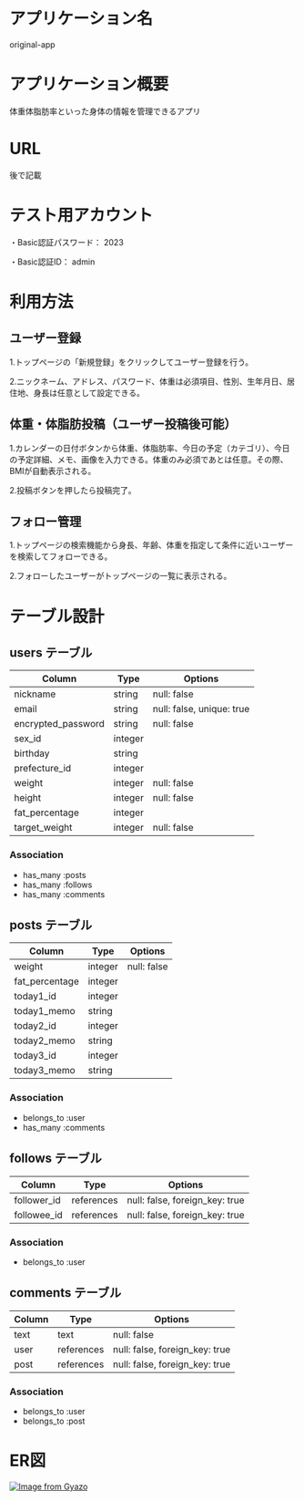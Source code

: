 # アプリケーション名
original-app


# アプリケーション概要
体重体脂肪率といった身体の情報を管理できるアプリ


# URL
後で記載


# テスト用アカウント
・Basic認証パスワード： 2023

・Basic認証ID： admin




# 利用方法
## ユーザー登録
1.トップページの「新規登録」をクリックしてユーザー登録を行う。

2.ニックネーム、アドレス、パスワード、体重は必須項目、性別、生年月日、居住地、身長は任意として設定できる。

## 体重・体脂肪投稿（ユーザー投稿後可能）
1.カレンダーの日付ボタンから体重、体脂肪率、今日の予定（カテゴリ）、今日の予定詳細、メモ、画像を入力できる。体重のみ必須であとは任意。その際、BMIが自動表示される。

2.投稿ボタンを押したら投稿完了。

## フォロー管理
1.トップページの検索機能から身長、年齢、体重を指定して条件に近いユーザーを検索してフォローできる。

2.フォローしたユーザーがトップページの一覧に表示される。

# テーブル設計
## users テーブル

| Column             | Type        | Options                   |
| ------------------ | ----------- | ------------------------- |
| nickname           | string      | null: false               |
| email              | string      | null: false, unique: true |
| encrypted_password | string      | null: false               |
| sex_id             | integer     |                           |
| birthday           | string      |                           |
| prefecture_id      | integer     |                           |
| weight             | integer     | null: false               |
| height             | integer     | null: false               |
| fat_percentage     | integer     |                           |
| target_weight      | integer     | null: false               |

### Association

- has_many :posts
- has_many :follows
- has_many :comments

## posts テーブル

| Column         | Type              | Options                       |
| -------------- | ----------------- | ----------------------------- |
| weight         | integer           | null: false                   |
| fat_percentage | integer           |                               |
| today1_id      | integer           |                               |
| today1_memo    | string            |                               |
| today2_id      | integer           |                               |
| today2_memo    | string            |                               |
| today3_id      | integer           |                               |
| today3_memo    | string            |                               |


### Association

- belongs_to :user
- has_many :comments

## follows テーブル

| Column      | Type       | Options                        |
| ----------- | ---------- | ------------------------------ |
| follower_id | references | null: false, foreign_key: true |
| followee_id | references | null: false, foreign_key: true |

### Association

- belongs_to :user

## comments テーブル

| Column    | Type       | Options                        |
| --------- | ---------- | ------------------------------ |
| text      | text       | null: false                    |
| user      | references | null: false, foreign_key: true |
| post      | references | null: false, foreign_key: true |

### Association

- belongs_to :user
- belongs_to :post

# ER図
[![Image from Gyazo](https://i.gyazo.com/f5eb1547e840222a2d21436cc5cfc768.png)](https://gyazo.com/f5eb1547e840222a2d21436cc5cfc768)